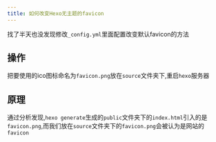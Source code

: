 ```yaml
---
title: 如何改变Hexo无主题的favicon
---
```

找了半天也没发现修改`_config.yml`里面配置改变默认favicon的方法

## 操作

把要使用的ico图标命名为`favicon.png`放在`source`文件夹下,重启`hexo`服务器

## 原理

通过分析发现,`hexo generate`生成的`public`文件夹下的`index.html`引入的是`favicon.png`,而我们放在`source`文件夹下的`favicon.png`会被认为是网站的`favicon`